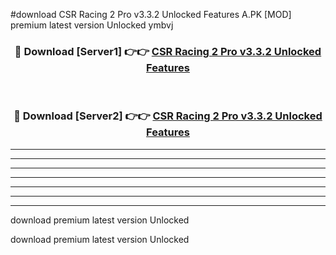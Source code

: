 #download CSR Racing 2 Pro v3.3.2 Unlocked Features A.PK [MOD] premium latest version Unlocked ymbvj 



<div align="center">
<h3>🔴 Download [Server1] 👉👉 <a href="https://download1apk.web.app/">CSR Racing 2 Pro v3.3.2 Unlocked Features</a></h3><br>

<h3>🔴 Download [Server2] 👉👉 <a href="https://download1apk.web.app/">CSR Racing 2 Pro v3.3.2 Unlocked Features</a></h3>
</div>





----------------------------------------------------------

----------------------------------------------------------

----------------------------------------------------------

----------------------------------------------------------

----------------------------------------------------------

----------------------------------------------------------

----------------------------------------------------------

download premium latest version Unlocked

download premium latest version Unlocked

